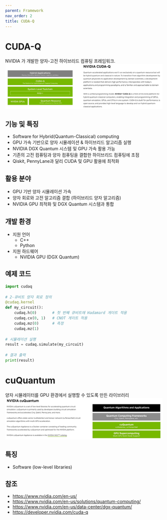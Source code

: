 ```yaml
---
parent: Framework
nav_order: 2
title: CUDA-Q
---
```


# CUDA-Q
NVIDIA 가 개발한 양자-고전 하이브리드 컴퓨팅 프레임워크.
![image](/assets/img/docs/quantum/NVIDIA_CUDA-Q.png)



## 기능 및 특징
- Software for Hybrid(Quantum-Classical) computing
- GPU 가속 기반으로 양자 시뮬레이션 & 하이브리드 알고리즘 실행
- NVIDIA DGX Quantum 시스템 및 GPU 가속 활용 가능
- 기존의 고전 컴퓨팅과 양자 컴퓨팅을 결합한 하이브리드 컴퓨팅에 초점 
- Qiskit, PennyLane과 달리 CUDA 및 GPU 활용에 최적화



## 활용 분야
- GPU 기반 양자 시뮬레이션 가속
- 양자 회로와 고전 알고리즘 결합 (하이브리드 양자 알고리즘)
- NVIDIA GPU 최적화 및 DGX Quantum 시스템과 통합



## 개발 환경
- 지원 언어
  - C++
  - Python
- 지원 하드웨어
  - NVIDIA GPU (DGX Quantum)



## 예제 코드
```python
import cudaq

# 2-큐비트 양자 회로 정의
@cudaq.kernel
def my_circuit():
    cudaq.h(0)       # 첫 번째 큐비트에 Hadamard 게이트 적용
    cudaq.cx(0, 1)   # CNOT 게이트 적용
    cudaq.mz(0)      # 측정
    cudaq.mz(1)

# 시뮬레이션 실행
result = cudaq.simulate(my_circuit)

# 결과 출력
print(result)
```



# cuQuantum
양자 시뮬레이터를 GPU 환경에서 실행할 수 있도록 만든 라이브러리
![image](/assets/img/docs/quantum/NVIDIA_cuQuantum.png)



## 특징
- Software (low-level libraries)



## 참조
- https://www.nvidia.com/en-us/
- https://www.nvidia.com/en-us/solutions/quantum-computing/
- https://www.nvidia.com/en-us/data-center/dgx-quantum/
- https://developer.nvidia.com/cuda-q
